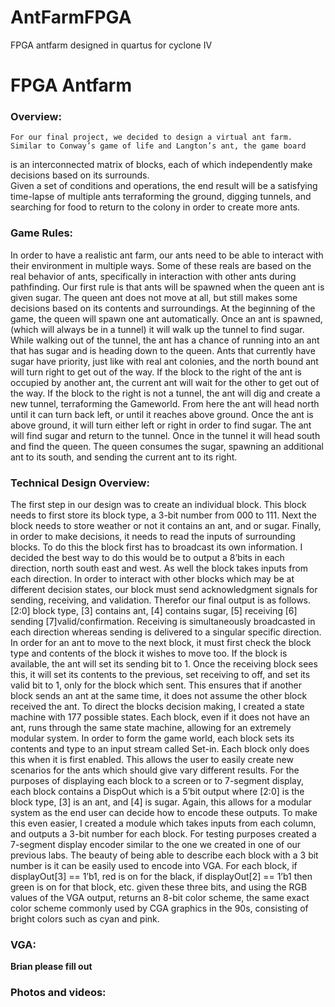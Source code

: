 # AntFarmFPGA
FPGA antfarm designed in quartus for cyclone IV

<h1>FPGA Antfarm</h1>
<h3>Overview:</h3>

	For our final project, we decided to design a virtual ant farm. Similar to Conway’s game of life and Langton’s ant, the game board 
  is an interconnected matrix of blocks, each of which independently make decisions based on its surrounds.  
  Given a set of conditions and operations, the end result will be a satisfying time-lapse of multiple ants terraforming the ground, 
  digging tunnels, and searching for food to return to the colony in order to create more ants. 

<h3>Game Rules:</h3>
	In order to have a realistic ant farm, our ants need to be able to interact with their environment in multiple ways.
  Some of these reals are based on the real behavior of ants, specifically in interaction with other ants during pathfinding.
  Our first rule is that ants will be spawned when the queen ant is given sugar. The queen ant does not move at all, but still makes
  some decisions based on its contents and surroundings. At the beginning of the game, the queen will spawn one ant automatically. 
  Once an ant is spawned, (which will always be in a tunnel) it will walk up the tunnel to find sugar. While walking out of the tunnel, 
  the ant has a chance of running into an ant that has sugar and is heading down to the queen. Ants that currently have sugar have 
  priority, just like with real ant colonies, and the north bound ant will turn right to get out of the way. If the block to the right 
  of the ant is occupied by another ant, the current ant will wait for the other to get out of the way. If the block to the right is not 
  a tunnel, the ant will dig and create a new tunnel, terraforming the Gameworld. From here the ant will head north until it can turn 
  back left, or until it reaches above ground. Once the ant is above ground, it will turn either left or right in order to find sugar. 
  The ant will find sugar and return to the tunnel. Once in the tunnel it will head south and find the queen. The queen consumes the sugar,
  spawning an additional ant to its south, and sending the current ant to its right.

<h3>Technical Design Overview:</h3>
  The first step in our design was to create an individual block. This block needs to first store its block type, a 3-bit number from 000 
  to 111. Next the block needs to store weather or not it contains an ant, and or sugar. Finally, in order to make decisions, it needs to 
  read the inputs of surrounding blocks. To do this the block first has to broadcast its own information. I decided the best way to do this
  would be to output a 8’bits in each direction, north south east and west. As well the block takes inputs from each direction. In order 
  to interact with other blocks which may be at different decision states, our block must send acknowledgment signals for sending, 
  receiving, and validation.  Therefor our final output is as follows. [2:0] block type, [3] contains ant, [4] contains sugar, 
  [5] receiving [6] sending [7]valid/confirmation.
Receiving is simultaneously broadcasted in each direction whereas sending is delivered to a singular specific direction. 
In order for an ant to move to the next block, it must first check the block type and contents of the block it wishes to move too. 
If the block is available, the ant will set its sending bit to 1. Once the receiving block sees this, it will set its contents to
the previous, set receiving to off, and set its valid bit to 1, only for the block which sent. This ensures that if another block 
sends an ant at the same time, it does not assume the other block received the ant. 
To direct the blocks decision making, I created a state machine with 177 possible states. Each block, even if it does not have an ant, 
runs through the same state machine, allowing for an extremely modular system. 
In order to form the game world, each block sets its contents and type to an input stream called Set-in. Each block only does this 
when it is first enabled.  This allows the user to easily create new scenarios for the ants which should give vary different results.
For the purposes of displaying each block to a screen or to 7-segment display, each block contains a DispOut which is a 5’bit output 
where [2:0] is the block type, [3] is an ant, and [4] is sugar.
Again, this allows for a modular system as the end user can decide how to encode these outputs. To make this even easier, 
I created a module which takes inputs from each column, and outputs a 3-bit number for each block. For testing purposes created
a 7-segment display encoder similar to the one we created in one of our previous labs. The beauty of being able to describe each 
block with a 3 bit number is it can be easily used to encode into VGA. For each block, if displayOut[3] == 1’b1, red is on for 
the black, if displayOut[2] == 1’b1 then green is on for that block, etc. given these three bits, and using the RGB values of the
VGA output, returns an 8-bit color scheme, the same exact color scheme commonly used by CGA graphics in the 90s, consisting of bright 
colors such as cyan and pink.

<h3>VGA:</h3>
<b>Brian please fill out</b>

<h3>Photos and videos:</h3>

